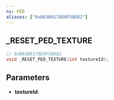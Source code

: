```yaml
---
ns: PED
aliases: ["0xB63B9178D0F58D82"]
---
```

## _RESET_PED_TEXTURE

```c
// 0xB63B9178D0F58D82
void _RESET_PED_TEXTURE(int textureId);
```

## Parameters
* **textureId**:
